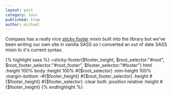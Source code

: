 ```yaml
---
layout: post
category: sass
published: true
author: michael
---
```


Compass has a really nice [sticky footer](http://compass-style.org/reference/compass/layout/sticky_footer/) mixin built into the library but we've been writing our own site in vanilla SASS so I converted an out of date SASS mixin to it's current syntax.

{% highlight sass %}
=sticky-footer($footer_height, $root_selector:"#root", $root_footer_selector:"#root_footer", $footer_selector:"#footer")
  html
    :height 100%
  body
    :height 100%
  #{$root_selector}
    :min-height 100%
    :margin-bottom -#{$footer_height}
    #{$root_footer_selector}
      :height #{$footer_height}
  #{$footer_selector}
    :clear            both
    :position         relative
    :height          #{$footer_height}
{% endhighlight %}